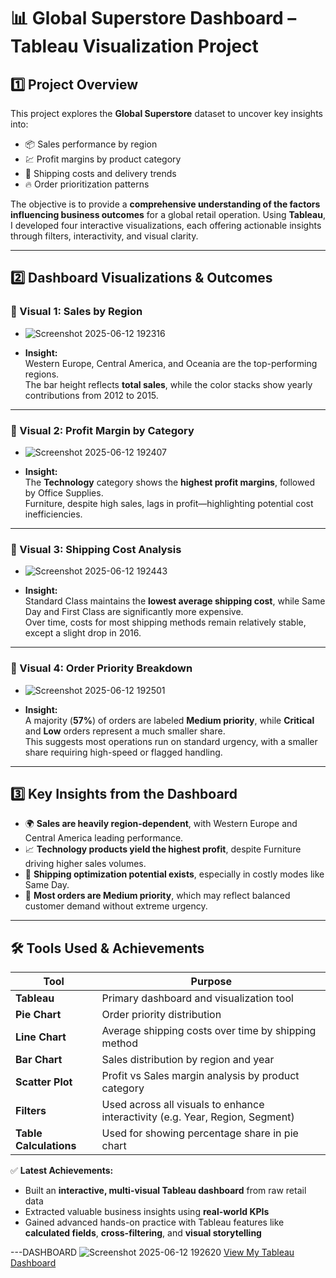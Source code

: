 # 📊 Global Superstore Dashboard – Tableau Visualization Project

## 1️⃣ Project Overview

This project explores the **Global Superstore** dataset to uncover key insights into:
- 📦 Sales performance by region
- 💹 Profit margins by product category
- 🚚 Shipping costs and delivery trends
- 🔥 Order prioritization patterns

The objective is to provide a **comprehensive understanding of the factors influencing business outcomes** for a global retail operation. Using **Tableau**, I developed four interactive visualizations, each offering actionable insights through filters, interactivity, and visual clarity.

---

## 2️⃣ Dashboard Visualizations & Outcomes

### 📌 Visual 1: **Sales by Region**
- ![Screenshot 2025-06-12 192316](https://github.com/user-attachments/assets/f3cef5ea-6452-45a0-a894-723d46506f83)

  
- **Insight:**  
  Western Europe, Central America, and Oceania are the top-performing regions.  
  The bar height reflects **total sales**, while the color stacks show yearly contributions from 2012 to 2015.

---

### 📌 Visual 2: **Profit Margin by Category**
- ![Screenshot 2025-06-12 192407](https://github.com/user-attachments/assets/6be3a27d-e9a6-49a1-b566-1c268249b52e)


- **Insight:**  
  The **Technology** category shows the **highest profit margins**, followed by Office Supplies.  
  Furniture, despite high sales, lags in profit—highlighting potential cost inefficiencies.

---

### 📌 Visual 3: **Shipping Cost Analysis**
- ![Screenshot 2025-06-12 192443](https://github.com/user-attachments/assets/fd8a2799-a0cf-485c-a764-5a9007388790)


- **Insight:**  
  Standard Class maintains the **lowest average shipping cost**, while Same Day and First Class are significantly more expensive.  
  Over time, costs for most shipping methods remain relatively stable, except a slight drop in 2016.

---

### 📌 Visual 4: **Order Priority Breakdown**
- ![Screenshot 2025-06-12 192501](https://github.com/user-attachments/assets/44bafe4c-dde1-4448-9d9c-f12cf512073d)


- **Insight:**  
  A majority (**57%**) of orders are labeled **Medium priority**, while **Critical** and **Low** orders represent a much smaller share.  
  This suggests most operations run on standard urgency, with a smaller share requiring high-speed or flagged handling.

---

## 3️⃣ Key Insights from the Dashboard

- 🌍 **Sales are heavily region-dependent**, with Western Europe and Central America leading performance.
- 📈 **Technology products yield the highest profit**, despite Furniture driving higher sales volumes.
- 🚚 **Shipping optimization potential exists**, especially in costly modes like Same Day.
- 🔁 **Most orders are Medium priority**, which may reflect balanced customer demand without extreme urgency.

---

## 🛠 Tools Used & Achievements

| Tool         | Purpose                                                         |
|--------------|------------------------------------------------------------------|
| **Tableau**  | Primary dashboard and visualization tool                         |
| **Pie Chart**| Order priority distribution                                      |
| **Line Chart**| Average shipping costs over time by shipping method             |
| **Bar Chart**| Sales distribution by region and year                            |
| **Scatter Plot**| Profit vs Sales margin analysis by product category           |
| **Filters**  | Used across all visuals to enhance interactivity (e.g. Year, Region, Segment) |
| **Table Calculations** | Used for showing percentage share in pie chart         |

✅ **Latest Achievements:**
- Built an **interactive, multi-visual Tableau dashboard** from raw retail data
- Extracted valuable business insights using **real-world KPIs**
- Gained advanced hands-on practice with Tableau features like **calculated fields**, **cross-filtering**, and **visual storytelling**

---DASHBOARD
![Screenshot 2025-06-12 192620](https://github.com/user-attachments/assets/40a70784-f6a5-458c-b678-1998f75fd55d)
 [View My Tableau Dashboard](https://public.tableau.com/app/profile/susana.de.lama/viz/GlobalStores_17466284136350/Dashboard1)

